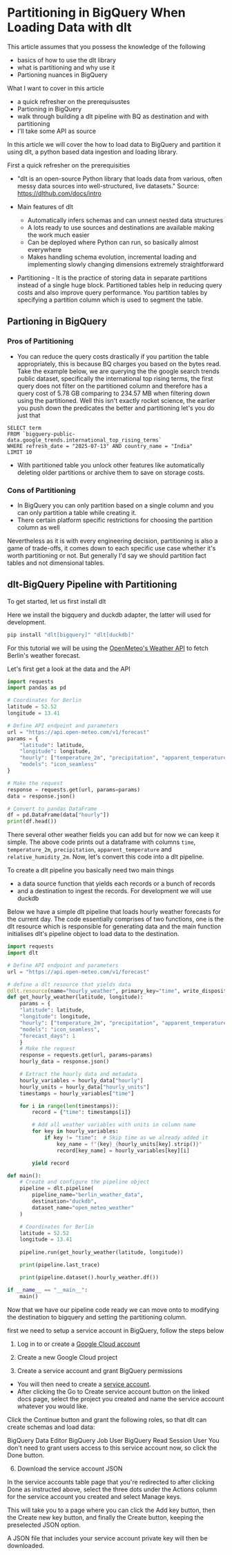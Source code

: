 # Partitioning in BigQuery When Loading Data with dlt

This article assumes that you possess the knowledge of the following
- basics of how to use the dlt library
- what is partitioning and why use it
- Partioning nuances in BigQuery

What I want to cover in this article
- a quick refresher on the prerequisustes
- Partioning in BigQuery
- walk through building a dlt pipeline with BQ as destination and with partitioning
- I'll take some API as source

In this article we will cover the how to load data to BigQuery and partition it using dlt, a python based data ingestion and loading library.

First a quick refresher on the prerequisities
- "dlt is an open-source Python library that loads data from various, often messy data sources into well-structured, live datasets." Source: https://dlthub.com/docs/intro
- Main features of dlt
  - Automatically infers schemas and can unnest nested data structures
  - A lots ready to use sources and destinations are available making the work much easier
  - Can be deployed where Python can run, so basically almost everywhere
  - Makes handling schema evolution, incremental loading and implementing slowly changing dimensions extremely straightforward

- Partitioning - It is the practice of storing data in separate partitions instead of a single huge block. Partitioned tables help in reducing query costs and also improve query performance. You partition tables by specifying a partition column which is used to segment the table.

## **Partioning in BigQuery**

### Pros of Partitioning
- You can reduce the query costs drastically if you partition the table appropriately, this is because BQ charges you based on the bytes read. Take the example below, we are querying the the google search trends public dataset, specifically the international top rising terms, the first query does not filter on the partitioned column and therefore has a query cost of 5.78 GB comparing to 234.57 MB when filtering down using the partitioned. Well this isn't exactly rocket science, the earlier you push down the predicates the better and partitioning let's you do just that
```
SELECT term 
FROM `bigquery-public-data.google_trends.international_top_rising_terms` 
WHERE refresh_date = "2025-07-13" AND country_name = "India"
LIMIT 10
```
- With partitioned table you unlock other features like automatically deleting older partitions or archive them to save on storage costs.
  
### Cons of Partitioning
- In BigQuery you can only partition based on a single column and you can only partition a table while creating it.
- There certain platform specific restrictions for choosing the partition column as well

Nevertheless as it is with every engineering decision, partitioning is also a game of trade-offs, it comes down to each specific use case whether it's worth partitioning or not. But generally I'd say we should partition fact tables and not dimensional tables.

## **dlt-BigQuery Pipeline with Partitioning**
To get started, let us first install dlt

Here we install the bigquery and duckdb adapter, the latter will used for development.
```bash
pip install "dlt[bigquery]" "dlt[duckdb]"
```

For this tutorial we will be using the [OpenMeteo's Weather API](https://open-meteo.com/en/docs/dwd-api) to fetch Berlin's weather forecast.

Let's first get a look at the data and the API
```python
import requests
import pandas as pd

# Coordinates for Berlin
latitude = 52.52
longitude = 13.41

# Define API endpoint and parameters
url = "https://api.open-meteo.com/v1/forecast"
params = {
	"latitude": latitude,
	"longitude": longitude,
	"hourly": ["temperature_2m", "precipitation", "apparent_temperature", "relative_humidity_2m"],
	"models": "icon_seamless"
}

# Make the request
response = requests.get(url, params=params)
data = response.json()

# Convert to pandas DataFrame
df = pd.DataFrame(data["hourly"])
print(df.head())
```

There several other weather fields you can add but for now we can keep it simple. The above code prints out a dataframe with columns `time`, `temperature_2m`, `precipitation`, `apparent_temperature` and `relative_humidity_2m`. Now, let's convert this code into a dlt pipeline. 

To create a dlt pipeline you basically need two main things
- a data source function that yields each records or a bunch of records
- and a destination to ingest the records. For development we will use duckdb

Below we have a simple dlt pipeline that loads hourly weather forecasts for the current day. The code essentially comprises of two functions, one is the dlt resource which is responsible for generating data and the main function initialises dlt's pipeline object to load data to the destination.
```python
import requests
import dlt

# Define API endpoint and parameters
url = "https://api.open-meteo.com/v1/forecast"

# define a dlt resource that yields data
@dlt.resource(name="hourly_weather", primary_key="time", write_disposition="merge")
def get_hourly_weather(latitude, longitude):
    params = {
	"latitude": latitude,
	"longitude": longitude,
	"hourly": ["temperature_2m", "precipitation", "apparent_temperature", "relative_humidity_2m"],
	"models": "icon_seamless",
    "forecast_days": 1
    }
    # Make the request
    response = requests.get(url, params=params)
    hourly_data = response.json()

    # Extract the hourly data and metadata
    hourly_variables = hourly_data["hourly"]
    hourly_units = hourly_data["hourly_units"]
    timestamps = hourly_variables["time"]

    for i in range(len(timestamps)):
        record = {"time": timestamps[i]}

        # Add all weather variables with units in column name
        for key in hourly_variables:
            if key != "time":  # Skip time as we already added it
                key_name = f"{key}_{hourly_units[key].strip()}"
                record[key_name] = hourly_variables[key][i]

        yield record

def main():
    # Create and configure the pipeline object
    pipeline = dlt.pipeline(
        pipeline_name="berlin_weather_data",
        destination="duckdb", 
        dataset_name="open_meteo_weather"
    )

    # Coordinates for Berlin
    latitude = 52.52
    longitude = 13.41
    
    pipeline.run(get_hourly_weather(latitude, longitude))

    print(pipeline.last_trace)

    print(pipeline.dataset().hourly_weather.df())

if __name__ == "__main__":
    main()
```

Now that we have our pipeline code ready we can move onto to modifying the destination to bigquery and setting the partitioning column.

first we need to setup a service account in BigQuery, follow the steps below
1. Log in to or create a [Google Cloud account](https://console.cloud.google.com/)

2. Create a new Google Cloud project

3. Create a service account and grant BigQuery permissions
- You will then need to create a [service account](https://console.cloud.google.com/).
- After clicking the Go to Create service account button on the linked docs page, select the project you created and name the service account whatever you would like.

Click the Continue button and grant the following roles, so that dlt can create schemas and load data:

BigQuery Data Editor
BigQuery Job User
BigQuery Read Session User
You don't need to grant users access to this service account now, so click the Done button.

6. Download the service account JSON

In the service accounts table page that you're redirected to after clicking Done as instructed above, select the three dots under the Actions column for the service account you created and select Manage keys.

This will take you to a page where you can click the Add key button, then the Create new key button, and finally the Create button, keeping the preselected JSON option.

A JSON file that includes your service account private key will then be downloaded.


